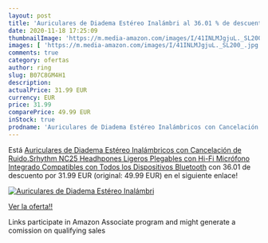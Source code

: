 ```yaml
---
layout: post
title: 'Auriculares de Diadema Estéreo Inalámbri al 36.01 % de descuento'
date: 2020-11-18 17:25:09
thumbnailImage: 'https://m.media-amazon.com/images/I/41INLMJgjuL._SL200_.jpg'
images: [ 'https://m.media-amazon.com/images/I/41INLMJgjuL._SL200_.jpg' ]
comments: true
category: ofertas
author: ring
slug: B07C8GM4H1
description:
actualPrice: 31.99 EUR
currency: EUR
price: 31.99
comparePrice: 49.99 EUR
inStock: true
prodname: 'Auriculares de Diadema Estéreo Inalámbricos con Cancelación de Ruido.Srhythm NC25 Headhpones Ligeros Plegables con Hi-Fi  Micrófono Integrado Compatibles con Todos los Dispositivos Bluetooth'
---
```


Está [Auriculares de Diadema Estéreo Inalámbricos con Cancelación de Ruido.Srhythm NC25 Headhpones Ligeros Plegables con Hi-Fi  Micrófono Integrado Compatibles con Todos los Dispositivos Bluetooth](https://www.amazon.es/dp/B07C8GM4H1/?tag=tolees-21) con 36.01 de descuento por 31.99 EUR (original: 49.99 EUR) en el siguiente enlace!

[![Auriculares de Diadema Estéreo Inalámbri](https://m.media-amazon.com/images/I/41INLMJgjuL._SL200_.jpg)](https://www.amazon.es/dp/B07C8GM4H1/?tag=tolees-21)

[Ver la oferta!!](https://www.amazon.es/dp/B07C8GM4H1/?tag=tolees-21)

Links participate in Amazon Associate program and might generate a comission on qualifying sales


